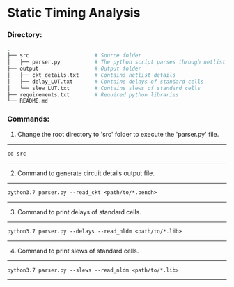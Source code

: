 # Static Timing Analysis

### Directory:
```bash
.
├── src                     # Source folder
│   ├── parser.py           # The python script parses through netlist and lib files. 
├── output                  # Output folder
│   ├── ckt_details.txt     # Contains netlist details
│   ├── delay_LUT.txt       # Contains delays of standard cells
│   └── slew_LUT.txt        # Contains slews of standard cells
├── requirements.txt        # Required python libraries
└── README.md
```
### Commands:

1. Change the root directory to 'src' folder to execute the 'parser.py' file.
------------------------------------------------------------
    cd src
------------------------------------------------------------

2. Command to generate circuit details output file.
------------------------------------------------------------
    python3.7 parser.py --read_ckt <path/to/*.bench>
------------------------------------------------------------

3. Command to print delays of standard cells.
------------------------------------------------------------
    python3.7 parser.py --delays --read_nldm <path/to/*.lib>
------------------------------------------------------------

4. Command to print slews of standard cells.
------------------------------------------------------------
    python3.7 parser.py --slews --read_nldm <path/to/*.lib>
------------------------------------------------------------

